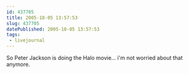 ```yaml
---
id: 437705
title: 2005-10-05 13:57:53
slug: 437705
datePublished: 2005-10-05 13:57:53
tags:
 - livejournal
---
```


So Peter Jackson is doing the Halo movie... i'm not worried about that anymore.
